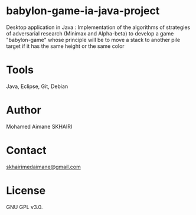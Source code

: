 # babylon-game-ia-java-project

Desktop application in Java :
Implementation of the algorithms of strategies of adversarial research (Minimax and Alpha-beta) to develop a game "babylon-game" whose principle will be to move a stack to another pile target if it has the same height or the same color

# Tools

Java, Eclipse, Git, Debian

# Author

Mohamed Aimane SKHAIRI

# Contact 

skhairimedaimane@gmail.com

# License

GNU GPL v3.0.
